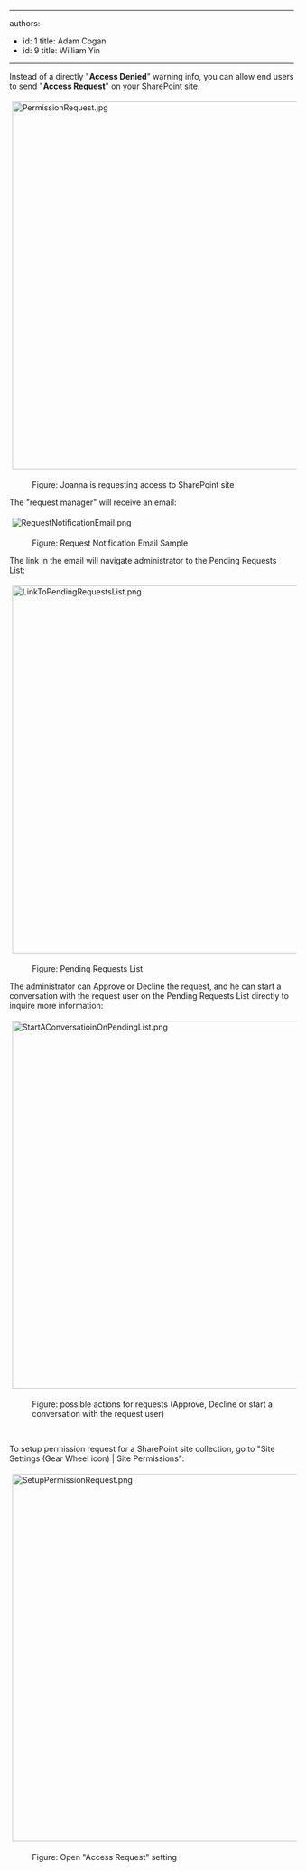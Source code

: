 

---
authors:
  - id: 1
    title: Adam Cogan
  - id: 9
    title: William Yin
---




<span class='intro'> Instead of a directly &quot;<strong>Access Denied</strong>&quot; warning info, you can allow end users to send &quot;<strong>Access&#160;Request</strong>&quot;&#160;on your&#160;SharePoint site.<div><dl class="ssw15-rteElement-ImageArea"><img src="/ITAndNetworking/SharePoint/SiteAssets/Pages/PermissionRequest/PermissionRequest.jpg" alt="PermissionRequest.jpg" style="margin&#58;5px;width&#58;650px;" /></dl><dd class="ssw15-rteElement-FigureNormal">Figure&#58; Joanna is requesting access to SharePoint site</dd></div> </span>

<p>​The &quot;request manager&quot; will receive an email&#58;</p><dl class="ssw15-rteElement-ImageArea"><img src="/ITAndNetworking/SharePoint/SiteAssets/Pages/PermissionRequest/RequestNotificationEmail.png" alt="RequestNotificationEmail.png" style="margin&#58;5px;" /></dl><dd class="ssw15-rteElement-FigureNormal">Figure&#58; Request Notification Email Sample</dd><dl class="ssw15-rteElement-ImageArea">The link in the email will navigate administrator to the Pending Requests List&#58;</dl><dl class="ssw15-rteElement-ImageArea"><img src="/ITAndNetworking/SharePoint/SiteAssets/Pages/PermissionRequest/LinkToPendingRequestsList.png" alt="LinkToPendingRequestsList.png" style="margin&#58;5px;width&#58;650px;" /></dl><dd class="ssw15-rteElement-FigureNormal">Figure&#58; Pending Requests List</dd><p class="ssw15-rteElement-P">The administrator can Approve or Decline the request, and he&#160;can start a conversation with the request user on the Pending Requests List directly to inquire&#160;more information&#58;</p><dl class="ssw15-rteElement-ImageArea"><img src="/ITAndNetworking/SharePoint/SiteAssets/Pages/PermissionRequest/StartAConversatioinOnPendingList.png" alt="StartAConversatioinOnPendingList.png" style="margin&#58;5px;width&#58;650px;" /></dl><dd class="ssw15-rteElement-FigureNormal">Figure&#58;&#160;possible actions for requests (Approve, Decline or start a conversation with the&#160;request user)</dd><p class="ssw15-rteElement-P"><br></p><p class="ssw15-rteElement-P">To setup permission request for a SharePoint site collection, go to &quot;Site Settings (Gear Wheel icon)&#160;| Site&#160;Permissions&quot;&#58;</p><dl class="ssw15-rteElement-ImageArea"><img src="/ITAndNetworking/SharePoint/SiteAssets/Pages/PermissionRequest/SetupPermissionRequest.png" alt="SetupPermissionRequest.png" style="margin&#58;5px;width&#58;650px;" /></dl><dd class="ssw15-rteElement-FigureNormal">Figure&#58; Open &quot;Access Request&quot; setting</dd><dd class="ssw15-rteElement-FigureNormal">​<br></dd>


